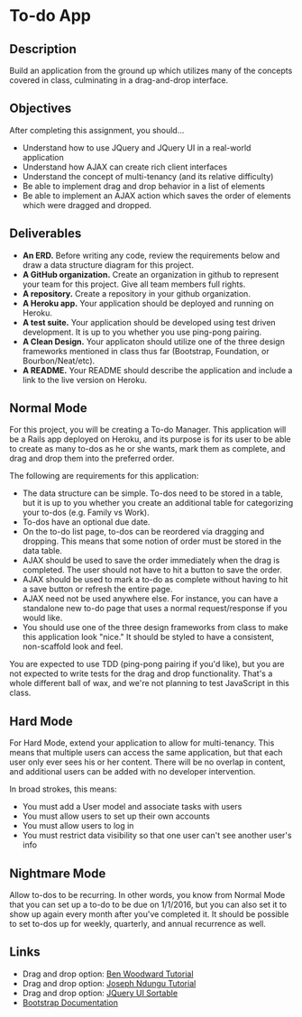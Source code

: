 # To-do App

## Description

Build an application from the ground up which utilizes many of the concepts covered in class, culminating in a drag-and-drop interface.

## Objectives

After completing this assignment, you should...

* Understand how to use JQuery and JQuery UI in a real-world application
* Understand how AJAX can create rich client interfaces
* Understand the concept of multi-tenancy (and its relative difficulty)
* Be able to implement drag and drop behavior in a list of elements
* Be able to implement an AJAX action which saves the order of elements which were dragged and dropped.

## Deliverables

* **An ERD.** Before writing any code, review the requirements below and draw a data structure diagram for this project.
* **A GitHub organization.** Create an organization in github to represent your team for this project.  Give all team members full rights.
* **A repository.** Create a repository in your github organization.
* **A Heroku app.** Your application should be deployed and running on Heroku.
* **A test suite.** Your application should be developed using test driven development.  It is up to you whether you use ping-pong pairing.
* **A Clean Design.** Your applicaton should utilize one of the three design frameworks mentioned in class thus far (Bootstrap, Foundation, or Bourbon/Neat/etc).
* **A README.** Your README should describe the application and include a link to the live version on Heroku.

## Normal Mode

For this project, you will be creating a To-do Manager.  This application will be a Rails app deployed on Heroku, and its purpose is for its user to be able to create as many to-dos as he or she wants, mark them as complete, and drag and drop them into the preferred order.

The following are requirements for this application:

* The data structure can be simple.  To-dos need to be stored in a table, but it is up to you whether you create an additional table for categorizing your to-dos (e.g. Family vs Work).
* To-dos have an optional due date.
* On the to-do list page, to-dos can be reordered via dragging and dropping.  This means that some notion of order must be stored in the data table.
* AJAX should be used to save the order immediately when the drag is completed.  The user should not have to hit a button to save the order.
* AJAX should be used to mark a to-do as complete without having to hit a save button or refresh the entire page.
* AJAX need not be used anywhere else.  For instance, you can have a standalone new to-do page that uses a normal request/response if you would like.
* You should use one of the three design frameworks from class to make this application look "nice."  It should be styled to have a consistent, non-scaffold look and feel.

You are expected to use TDD (ping-pong pairing if you'd like), but you are not expected to write tests for the drag and drop functionality.  That's a whole different ball of wax, and we're not planning to test JavaScript in this class.

## Hard Mode

For Hard Mode, extend your application to allow for multi-tenancy.  This means that multiple users can access the same application, but that each user only ever sees his or her content.  There will be no overlap in content, and additional users can be added with no developer intervention.

In broad strokes, this means:

* You must add a User model and associate tasks with users
* You must allow users to set up their own accounts
* You must allow users to log in
* You must restrict data visibility so that one user can't see another user's info

## Nightmare Mode

Allow to-dos to be recurring.  In other words, you know from Normal Mode that you can set up a to-do to be due on 1/1/2016, but you can also set it to show up again every month after you've completed it.  It should be possible to set to-dos up for weekly, quarterly, and annual recurrence as well.

## Links

* Drag and drop option: [Ben Woodward Tutorial](http://benw.me/posts/sortable-bootstrap-tables/)
* Drag and drop option: [Joseph Ndungu Tutorial](http://josephndungu.com/tutorials/ajax-sortable-lists-rails-4)
* Drag and drop option: [JQuery UI Sortable](http://jqueryui.com/sortable/)
* [Bootstrap Documentation](http://getbootstrap.com/2.3.2/)
